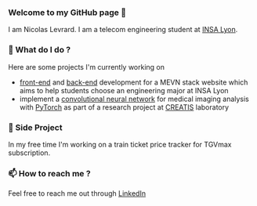 ### Welcome to my GitHub page 👋

I am Nicolas Levrard. I am a telecom engineering student at [INSA Lyon](https://www.insa-lyon.fr).

### 🔭 What do I do ?
Here are some projects I'm currently working on
- [front-end](https://github.com/relativisticpoint/front) and [back-end](https://github.com/relativisticpoint/back) development for a MEVN stack website which aims to help students choose an engineering major at INSA Lyon
- implement a [convolutional neural network](https://github.com/NicolasLvrd/Deep-Learning-CNN) for medical imaging analysis with [PyTorch](https://pytorch.org) as part of a research project at [CREATIS](https://www.creatis.insa-lyon.fr/site7/fr) laboratory

### 🌱 Side Project
In my free time I'm working on a train ticket price tracker for TGVmax subscription.

### 📫 How to reach me ?
Feel free to reach me out through [LinkedIn](https://www.linkedin.com/in/nicolas-levrard-6b65b51a9/)
